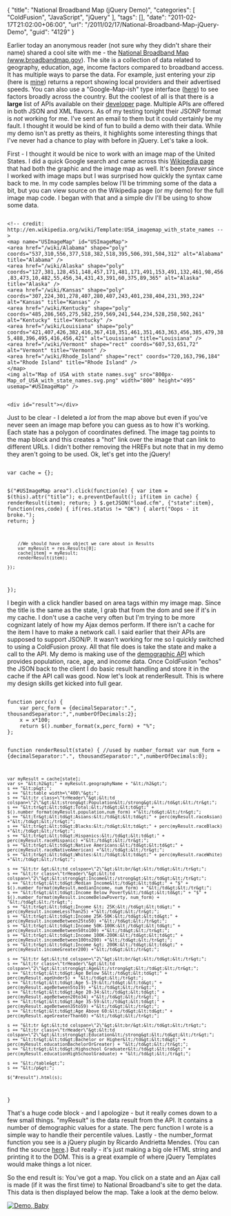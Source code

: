 {
	"title": "National Broadband Map (jQuery Demo)",
	"categories": [
		"ColdFusion",
		"JavaScript",
		"jQuery"
	],
	"tags": [],
	"date": "2011-02-17T21:02:00+06:00",
	"url": "/2011/02/17/National-Broadband-Map-jQuery-Demo",
	"guid": "4129"
}

Earlier today an anonymous reader (not sure why they didn't share their name) shared a cool site with me - the <a href="http://www.broadbandmap.gov/">National Broadband Map (www.broadbandmap.gov)</a>. The site is a collection of data related to geography, education, age, income factors compared to broadband access. It has multiple ways to parse the data. For example, just entering your zip (here is <a href="http://www.broadbandmap.gov/internet-service-providers/70508/lat=30.1471824/long=-92.033638/">mine</a>) returns a report showing local providers and their advertised speeds. You can also use a "Google-Map-ish" type interface (<a href="http://www.broadbandmap.gov/technology">here</a>) to see factors broadly across the country. But the coolest of all is that there is a <b>large</b> list of APIs available on their <a href="http://www.broadbandmap.gov/developer">developer</a> page. Multiple APIs are offered in both JSON and XML flavors. As of my testing tonight their JSONP format is <i>not</i> working for me. I've sent an email to them but it could certainly be my fault. I thought it would be kind of fun to build a demo with their data. While my demo isn't as pretty as theirs, it highlights some interesting things that I've never had a chance to play with before in jQuery. Let's take a look.

<p>
<!--more-->
<p>

First - I thought it would be nice to work with an image map of the United States. I did a quick Google search and came across this <a href="http://en.wikipedia.org/wiki/Template:USA_imagemap_with_state_names">Wikipedia page</a> that had both the graphic and the image map as well. It's been <i>forever</i> since I worked with image maps but I was surprised how quickly the syntax came back to me. In my code samples below I'll be trimming some of the data a bit, but you can view source on the Wikipedia page (or my demo) for the full image map code. I began with that and a simple div I'll be using to show some data.

<p>

<code>
&lt;!-- credit: http://en.wikipedia.org/wiki/Template:USA_imagemap_with_state_names --&gt;
&lt;map name="USImageMap" id="USImageMap"&gt; 
&lt;area href="/wiki/Alabama" shape="poly" coords="537,310,556,377,518,382,518,395,506,391,504,312" alt="Alabama" title="Alabama" /&gt; 
&lt;area href="/wiki/Alaska" shape="poly" coords="127,381,128,451,148,457,171,481,171,491,153,491,132,461,98,456,83,473,10,482,55,456,34,431,43,391,60,375,89,365" alt="Alaska" title="Alaska" /&gt; 
&lt;area href="/wiki/Kansas" shape="poly" coords="307,224,301,278,407,280,407,243,401,238,404,231,393,224" alt="Kansas" title="Kansas" /&gt; 
&lt;area href="/wiki/Kentucky" shape="poly" coords="485,286,565,275,582,259,569,241,544,234,528,258,502,261" alt="Kentucky" title="Kentucky" /&gt; 
&lt;area href="/wiki/Louisiana" shape="poly" coords="421,407,426,382,416,367,418,351,461,351,463,363,456,385,479,385,488,396,495,416,456,421" alt="Louisiana" title="Louisiana" /&gt; 
&lt;area href="/wiki/Vermont" shape="rect" coords="607,53,651,72" alt="Vermont" title="Vermont" /&gt; 
&lt;area href="/wiki/Rhode_Island" shape="rect" coords="720,163,796,184" alt="Rhode Island" title="Rhode Island" /&gt;
&lt;/map&gt;
&lt;img alt="Map of USA with state names.svg" src="800px-Map_of_USA_with_state_names.svg.png" width="800" height="495" usemap="#USImageMap" /&gt; 

&lt;div id="result"&gt;&lt;/div&gt;
</code>

<p>

Just to be clear - I deleted a <i>lot</i> from the map above but even if you've never seen an image map before you can guess as to how it's working. Each state has a polygon of coordinates defined. The image tag points to the map block and this creates a "hot" link over the image that can link to different URLs. I didn't bother removing the HREFs but note that in my demo they aren't going to be used. Ok, let's get into the jQuery!

<p>

<code>
var cache = {};

$("#USImageMap area").click(function(e) {
	var item = $(this).attr("title");
	e.preventDefault();
	if(item in cache) {
		renderResult(item);
		return;
	}
	$.getJSON("load.cfm", {"state":item}, function(res,code) {
		if(res.status != "OK") {
			alert("Oops - it broke.");
			return;
		}
			
		//We should have one object we care about in Results
		var myResult = res.Results[0];
		cache[item] = myResult;
		renderResult(item);
			
	});
});
</code>

<p>

I begin with a click handler based on area tags within my image map. Since the title is the same as the state, I grab that from the dom and see if it's in my cache. I don't use a cache very often but I'm trying to be more cognizant lately of how my Ajax demos perform. If there isn't a cache for the item I have to make a network call. I said earlier that their APIs are supposed to support JSON/P. It wasn't working for me so I quickly switched to using a ColdFusion proxy. All that file does is take the state and make a call to the API. My demo is making use of the <a href="http://www.broadbandmap.gov/developer/api/demographics-api-by-geography-type-and-geography-name">demographic API</a> which provides population, race, age, and income data. Once ColdFusion "echos" the JSON back to the client  I do basic result handling and store it in the cache if the API call was good. Now let's look at renderResult. This is where my design skills get kicked into full gear.

<p>

<code>
function perc(x) {
	var perc_form = {decimalSeparator:".", thousandSeparator:",",numberOfDecimals:2};
	x = x*100;
	return $().number_format(x,perc_form) + "%";
};

function renderResult(state) {
	//used by number_format
	var num_form = {decimalSeparator:".", thousandSeparator:",",numberOfDecimals:0};

	var myResult = cache[state];
	var s= "&lt;h2&gt;" + myResult.geographyName + "&lt;/h2&gt;";
	s += "&lt;p&gt;";
	s += "&lt;table width=\"400\"&gt;";
	s += "&lt;tr class=\"trHeader\"&gt;&lt;td colspan=\"2\"&gt;&lt;strong&gt;Population&lt;/strong&gt;&lt;/td&gt;&lt;/tr&gt;";
	s += "&lt;tr&gt;&lt;td&gt;Total:&lt;/td&gt;&lt;td&gt;" + $().number_format(myResult.population,num_form) +"&lt;/td&gt;&lt;/tr&gt;";
	s += "&lt;tr&gt;&lt;td&gt;Asians:&lt;/td&gt;&lt;td&gt;" + perc(myResult.raceAsian) +"&lt;/td&gt;&lt;/tr&gt;";
	s += "&lt;tr&gt;&lt;td&gt;Blacks:&lt;/td&gt;&lt;td&gt;" + perc(myResult.raceBlack) +"&lt;/td&gt;&lt;/tr&gt;";
	s += "&lt;tr&gt;&lt;td&gt;Hispanics:&lt;/td&gt;&lt;td&gt;" + perc(myResult.raceHispanic) +"&lt;/td&gt;&lt;/tr&gt;";
	s += "&lt;tr&gt;&lt;td&gt;Native Americans:&lt;/td&gt;&lt;td&gt;" + perc(myResult.raceNativeAmerican) +"&lt;/td&gt;&lt;/tr&gt;";
	s += "&lt;tr&gt;&lt;td&gt;Whites:&lt;/td&gt;&lt;td&gt;" + perc(myResult.raceWhite) +"&lt;/td&gt;&lt;/tr&gt;";
		
	s += "&lt;tr &gt;&lt;td colspan=\"2\"&gt;&lt;br/&gt;&lt;/td&gt;&lt;/tr&gt;";
	s += "&lt;tr class=\"trHeader\"&gt;&lt;td colspan=\"2\"&gt;&lt;strong&gt;Income&lt;/strong&gt;&lt;/td&gt;&lt;/tr&gt;";
	s += "&lt;tr&gt;&lt;td&gt;Median Income&lt;/td&gt;&lt;td&gt;" + "$" + $().number_format(myResult.medianIncome, num_form) + "&lt;/td&gt;&lt;/tr&gt;";
	s += "&lt;tr&gt;&lt;td&gt;Income Below Poverty&lt;/td&gt;&lt;td&gt;" + "$" + $().number_format(myResult.incomeBelowPoverty, num_form) + "&lt;/td&gt;&lt;/tr&gt;";
	s += "&lt;tr&gt;&lt;td&gt;Income &lt; 25K:&lt;/td&gt;&lt;td&gt;" + perc(myResult.incomeLessThan25) +"&lt;/td&gt;&lt;/tr&gt;";
	s += "&lt;tr&gt;&lt;td&gt;Income 25K-50K:&lt;/td&gt;&lt;td&gt;" + perc(myResult.incomeBetween25to50) +"&lt;/td&gt;&lt;/tr&gt;";
	s += "&lt;tr&gt;&lt;td&gt;Income 50K-100K:&lt;/td&gt;&lt;td&gt;" + perc(myResult.incomeBetween50to100) +"&lt;/td&gt;&lt;/tr&gt;";
	s += "&lt;tr&gt;&lt;td&gt;Income 100K-200K:&lt;/td&gt;&lt;td&gt;" + perc(myResult.incomeBetween100to200) +"&lt;/td&gt;&lt;/tr&gt;";
	s += "&lt;tr&gt;&lt;td&gt;Income &gt; 200K:&lt;/td&gt;&lt;td&gt;" + perc(myResult.incomeGreater200) +"&lt;/td&gt;&lt;/tr&gt;";

	s += "&lt;tr &gt;&lt;td colspan=\"2\"&gt;&lt;br/&gt;&lt;/td&gt;&lt;/tr&gt;";
	s += "&lt;tr class=\"trHeader\"&gt;&lt;td colspan=\"2\"&gt;&lt;strong&gt;Age&lt;/strong&gt;&lt;/td&gt;&lt;/tr&gt;";
	s += "&lt;tr&gt;&lt;td&gt;Age Below 5&lt;/td&gt;&lt;td&gt;" + perc(myResult.ageUnder5) + "&lt;/td&gt;&lt;/tr&gt;";
	s += "&lt;tr&gt;&lt;td&gt;Age 5-19:&lt;/td&gt;&lt;td&gt;" + perc(myResult.ageBetween5to19) +"&lt;/td&gt;&lt;/tr&gt;";
	s += "&lt;tr&gt;&lt;td&gt;Age 20-34:&lt;/td&gt;&lt;td&gt;" + perc(myResult.ageBetween20to34) +"&lt;/td&gt;&lt;/tr&gt;";
	s += "&lt;tr&gt;&lt;td&gt;Age 35-59:&lt;/td&gt;&lt;td&gt;" + perc(myResult.ageBetween35to59) +"&lt;/td&gt;&lt;/tr&gt;";
	s += "&lt;tr&gt;&lt;td&gt;Age Above 60:&lt;/td&gt;&lt;td&gt;" + perc(myResult.ageGreaterThan60) +"&lt;/td&gt;&lt;/tr&gt;";

	s += "&lt;tr &gt;&lt;td colspan=\"2\"&gt;&lt;br/&gt;&lt;/td&gt;&lt;/tr&gt;";
	s += "&lt;tr class=\"trHeader\"&gt;&lt;td colspan=\"2\"&gt;&lt;strong&gt;Education&lt;/strong&gt;&lt;/td&gt;&lt;/tr&gt;";
	s += "&lt;tr&gt;&lt;td&gt;Bachelor or Higher&lt;/td&gt;&lt;td&gt;" + perc(myResult.educationBachelorOrGreater) + "&lt;/td&gt;&lt;/tr&gt;";
	s += "&lt;tr&gt;&lt;td&gt;Highschool Graduater&lt;/td&gt;&lt;td&gt;" + perc(myResult.educationHighSchoolGraduate) + "&lt;/td&gt;&lt;/tr&gt;";

	s += "&lt;/table&gt;";
	s += "&lt;/p&gt;";
		
	$("#result").html(s);

}
</code>

<p>

That's a huge code block - and I apologize - but it really comes down to a few small things. "myResult" is the data result from the API. It contains a number of demographic values for a state. The perc function I wrote is a simple way to handle their percentile values. Lastly - the number_format function you see is a jQuery plugin by Ricardo Andrietta Mendes. (You can find the source <a href="http://plugins.jquery.com/files/jquery.number_format.js_1.txt">here</a>.) But really - it's just making a big ole HTML string and printing it to the DOM. This is a great example of where jQuery Templates would make things a lot nicer.

<p>

So the end result is: You've got a map. You click on a state and an Ajax call is made (if it was the first time) to National Broadband's site to get the data. This data is then displayed below the map. Take a look at the demo below.

<p>

<a href="http://www.raymondcamden.com/demos/feb172011/test.html"><img src="http://www.coldfusionjedi.com/images/icon_128.png" title="Demo, Baby" border="0"></a>